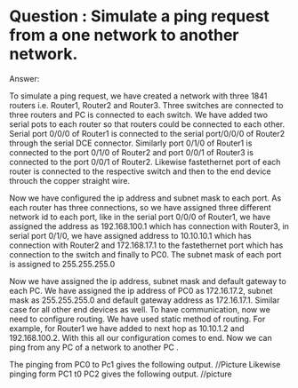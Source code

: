 # Question : Simulate a ping request from a one network to another network.
Answer: 

To simulate a ping request, we have created a network with three 1841 routers i.e. Router1, Router2 and Router3. Three switches are connected to three routers and
PC is connected to each switch. We have added two serial pots to each router so that routers could be connected to each other. Serial port 0/0/0 of  Router1 is
connected to the serial port/0/0/0 of Router2 through the serial DCE connector. Similarly port 0/1/0 of Router1 is connected to the port 0/1/0 of Router2 and port 
0/0/1 of Router3 is connected to the port 0/0/1 of Router2. Likewise fastethernet port of each router is connected to the respective switch and then to the end device throuch the copper straight wire.

Now we have configured the ip address and subnet mask to each port. As each router has three connections, so we have assigned three different network id to each port, like in the serial port 0/0/0 of Router1, we have assigned the address as 192.168.100.1 which has connection with Router3, in serial port 0/1/0, we have assigned address to 10.10.10.1 which has connection with Router2 and 172.168.17.1 to the fastethernet port which has connection to the switch and finally to PC0. The subnet mask of each port is assigned to 255.255.255.0

Now we have assigned the ip address, subnet mask and default gateway to each PC. We have assigned the ip address of PC0 as 172.16.17.2, subnet mask as 255.255.255.0 and default gateway address as 172.16.17.1. Similar case for all other end devices as well.
To have communication, now we need to configure routing. We have used static method of routing. For example, for Router1 we have added to next hop as 10.10.1.2 and 192.168.100.2. With this all our configuration comes to end. Now we can ping from any PC of a network to another PC .

The pinging from PC0 to Pc1 gives the following output.
//Picture
Likewise pinging form PC1 t0 PC2 gives the following output.
//picture
